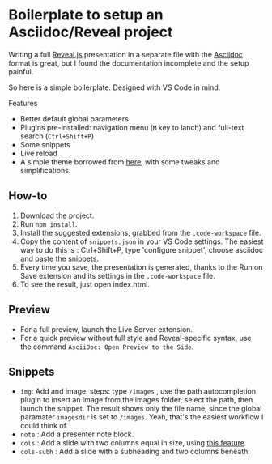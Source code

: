 # Boilerplate to setup an Asciidoc/Reveal project



Writing a full [Reveal.js](https://revealjs.com/) presentation in a separate file with the [Asciidoc](https://docs.asciidoctor.org/reveal.js-converter/latest/) format is great, but I found the documentation incomplete and the setup painful.

So here is a simple boilerplate. Designed with VS Code in mind.

Features


- Better default global parameters
- Plugins pre-installed:  navigation menu (`M` key to lanch) and full-text search (`Ctrl+Shift+P`)
- Some snippets
- Live reload
- A simple theme borrowed from [here](https://revealjs-themes.dzello.com/robot-lung.html#), with some tweaks and simplifications.



## How-to

1. Download the project.
2. Run `npm install`.
3. Install the suggested extensions, grabbed from the `.code-workspace` file.
4. Copy the content of `snippets.json` in your VS Code settings. The easiest way to do this is : Ctrl+Shift+P, type 'configure snippet', choose asciidoc and paste the snippets.
5. Every time you save, the presentation is generated, thanks to the Run on Save extension and its settings in the `.code-workspace` file.
6. To see the result, just open index.html.

## Preview

* For a full preview, launch the Live Server extension.
* For a quick preview without full style and Reveal-specific syntax, use the command `AsciiDoc: Open Preview to the Side`.


## Snippets

- `img`: Add and image. steps: type `/images` , use the path autocompletion plugin  to insert an  image from the images folder, select the path, then launch the snippet. The result shows only the file name, since the global paramater `imagesdir` is set to `/images`. Yeah, that's the easiest workflow I could think of.
- `note` : Add a presenter note block.
- `cols` : Add  a slide with two columns equal in size, using [this feature](https://docs.asciidoctor.org/reveal.js-converter/latest/converter/syntax/layout/#columns-layout).
- `cols-subh` : Add  a slide with a subheading and two columns beneath.
